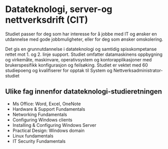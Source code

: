 # Datateknologi, server-og nettverksdrift (CIT)
Studiet passer for deg som har interesse for å jobbe med IT og ønsker en utdannelse med gode jobbmuligheter, eller for deg som ønsker omskolering.
 
Det gis en grunnutdannelse i datateknologi og samtidig spisskompetanse rettet mot 1. og 2. linje support. Studiet omfatter datamaskinens oppbygning og virkemåte, maskinvare, operativsystem og kontorapplikasjoner med brukerspesifikk konfigurasjon og feilsøking. Studiet er vektet med 60 studiepoeng og kvalifiserer for opptak til System og Nettverksadministrator-studiet

## Ulike fag innenfor datateknologi-studieretningen
* Ms Office: Word, Excel, OneNote 
* Hardware & Support Fundamentals 
* Networking Fundamentals 
* Configuring Windows clients 
* Installing & Configuring Windows Server 
* Practical Design: Windows domain 
* Linux fundamentals 
* IT Security Fundamentals